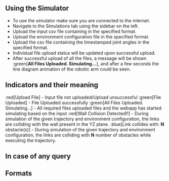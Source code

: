 ## Using the Simulator
* To use the simulator make sure you are connected to the internet.
* Navigate to the Simulations tab using the sidebar on the left.
* Upload the input csv file containing in the specified format.
* Upload the environment configuration file in the specified format.
* Upload the csv file containing the timestamped joint angles in the specified format.
* Individual file upload status will be updated upon successful upload.
* After successful upload of all the files, a message will be shown :green[**All Files Uploaded. Simulating...**], and after a few seconds the line diagram animation of the robotic arm could be seen.


## Indicators and their meaning
:red[Upload File] - Input file not uploaded/Upload unsuccessful
:green[File Uploaded] - File Uploaded successfully
:green[All Files Uploaded. Simulating...] - All required files uploaded files and the webapp has started simulating based on the input
:red[Wall Collision Detected!!] - During simulation of the given trajectory and environment configuration, the links are colliding with the wall present in the YZ plane.
:blue[Link collides with: **N** obstacle(s)] - During simulation of the given trajectory and environment configuration, the links are colliding with **N** number of obstacles while executing the trajectory.


## In case of any query

## Formats